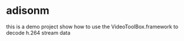 # adisonm
this is a demo project show how to use the VideoToolBox.framework to decode h.264 stream data
